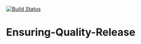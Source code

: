 [![Build Status](https://dev.azure.com/lmy93/Ensuring-Quality-Release/_apis/build/status/fengxiakira.Ensuring-Quality-Release?branchName=main)](https://dev.azure.com/lmy93/Ensuring-Quality-Release/_build/latest?definitionId=8&branchName=main)

# Ensuring-Quality-Release
 
 

 
